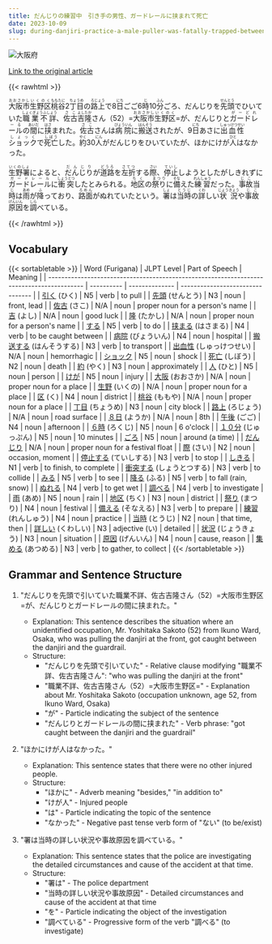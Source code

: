 ```yaml
---
title: だんじりの練習中　引き手の男性、ガードレールに挟まれて死亡
date: 2023-10-09
slug: during-danjiri-practice-a-male-puller-was-fatally-trapped-between-the-guardrail
---
```


![大阪府](https://www.asahicom.jp/imgopt/img/2733d17914/comm_L/AS20231009001152.jpg "大阪府")

[Link to the original article](https://asahi.com/articles/ASRB93PTZRB9PTIL001.html?iref=comtop_7_03)

{{< rawhtml >}}

<div>

<p><ruby>大阪市<rt>おおさかし</rt></ruby><ruby>生野区<rt>いくのく</rt></ruby><ruby>桃谷<rt>ももたに</rt></ruby>2<ruby>丁目<rt>ちょうめ</rt></ruby>の<ruby>路上<rt>ろじょう</rt></ruby>で8<ruby>日<rt>にち</rt></ruby>ごご6<ruby>時<rt>じ</rt></ruby>10<ruby>分<rt>ふん</rt></ruby>ごろ、だんじりを<ruby>先頭<rt>せんとう</rt></ruby>でひいていた<ruby>職業不詳<rt>しょくぎょうふしょう</rt></ruby>、<ruby>佐<rt>さ</rt></ruby><ruby>古<rt>こ</rt></ruby><ruby>吉<rt>よし</rt></ruby><ruby>隆<rt>たか</rt></ruby>さん（52）=<ruby>大阪市<rt>おおさかし</rt></ruby><ruby>生野区<rt>いくのく</rt></ruby>=が、だんじりと<ruby>ガードレール<rt>がーどれーる</rt></ruby>の<ruby>間<rt>あいだ</rt></ruby>に<ruby>挟<rt>はさ</rt></ruby>まれた。<ruby>佐<rt>さ</rt></ruby><ruby>古<rt>こ</rt></ruby>さんは<ruby>病院<rt>びょういん</rt></ruby>に<ruby>搬送<rt>はんそう</rt></ruby>されたが、9<ruby>日<rt>にち</rt></ruby>あさに<ruby>出血性<rt>しゅっけつせい</rt></ruby><ruby>ショック<rt>しょっく</rt></ruby>で<ruby>死亡<rt>しぼう</rt></ruby>した。<ruby>約<rt>やく</rt></ruby>30<ruby>人<rt>にん</rt></ruby>がだんじりをひいていたが、ほかにけが<ruby>人<rt>ひと</rt></ruby>はなかった。</p>

<p><ruby>生野署<rt>いくのしょ</rt></ruby>によると、<ruby>だんじり<rt>だんじり</rt></ruby>が<ruby>道路<rt>どうろ</rt></ruby>を<ruby>左折<rt>さてつ</rt></ruby>する<ruby>際<rt>さい</rt></ruby>、<ruby>停止<rt>ていし</rt></ruby>しようとしたがしきれずに<ruby>ガードレール<rt>ガードレール</rt></ruby>に<ruby>衝突<rt>しょうとつ</rt></ruby>したとみられる。<ruby>地区<rt>ちく</rt></ruby>の<ruby>祭り<rt>まつり</rt></ruby>に<ruby>備<rt>そな</rt></ruby>えた<ruby>練習<rt>れんしゅう</rt></ruby>だった。<ruby>事故<rt>じこ</rt></ruby>当<ruby>時<rt>じ</rt></ruby>は<ruby>雨<rt>あめ</rt></ruby>が<ruby>降<rt>ふ</rt></ruby>っており、<ruby>路面<rt>ろめん</rt></ruby>がぬれていたという。<ruby>署<rt>しょ</rt></ruby>は<ruby>当時<rt>とうじ</rt></ruby>の<ruby>詳<rt>くわ</rt></ruby>しい<ruby>状況<rt>じょうきょう</rt></ruby>や<ruby>事故<rt>じこ</rt></ruby><ruby>原因<rt>げんいん</rt></ruby>を<ruby>調<rt>しら</rt></ruby>べている。</p>

</div>
{{< /rawhtml >}}

## Vocabulary

{{< sortabletable >}}
| Word (Furigana) | JLPT Level | Part of Speech | Meaning |
| ----------------------------------------------------------------------------------------- | ---------- | -------------- | -------------------------------- |
| [引く](https://jisho.org/search/%E5%BC%95%E3%81%8F) (ひく) | N5 | verb | to pull |
| [先頭](https://jisho.org/search/%E5%85%88%E9%A0%AD) (せんとう) | N3 | noun | front, lead |
| [佐古](https://jisho.org/search/%E4%BD%90%E5%8F%A4) (さこ) | N/A | noun | proper noun for a person's name |
| [吉](https://jisho.org/search/%E5%90%89) (よし) | N/A | noun | good luck |
| [隆](https://jisho.org/search/%E9%9A%86) (たかし) | N/A | noun | proper noun for a person's name |
| [する](https://jisho.org/search/%E3%81%99%E3%82%8B) | N5 | verb | to do |
| [挟まる](https://jisho.org/search/%E6%8C%9F%E3%81%BE%E3%82%8B) (はさまる) | N4 | verb | to be caught between |
| [病院](https://jisho.org/search/%E7%97%85%E9%99%A2) (びょういん) | N4 | noun | hospital |
| [搬送する](https://jisho.org/search/%E6%90%AC%E9%80%81%E3%81%99%E3%82%8B) (はんそうする) | N3 | verb | to transport |
| [出血性](https://jisho.org/search/%E5%87%BA%E8%A1%80%E6%80%A7) (しゅっけつせい) | N/A | noun | hemorrhagic |
| [ショック](https://jisho.org/search/%E3%82%B7%E3%83%A7%E3%83%83%E3%82%AF) | N5 | noun | shock |
| [死亡](https://jisho.org/search/%E6%AD%BB%E4%BA%A1) (しぼう) | N2 | noun | death |
| [約](https://jisho.org/search/%E7%B4%84) (やく) | N3 | noun | approximately |
| [人](https://jisho.org/search/%E4%BA%BA) (ひと) | N5 | noun | person |
| [けが](https://jisho.org/search/%E3%81%91%E3%81%8C) | N5 | noun | injury |
| [大阪](https://jisho.org/search/%E5%A4%A7%E9%98%AA) (おおさか) | N/A | noun | proper noun for a place |
| [生野](https://jisho.org/search/%E7%94%9F%E9%87%8E) (いくの) | N/A | noun | proper noun for a place |
| [区](https://jisho.org/search/%E5%8C%BA) (く) | N4 | noun | district |
| [桃谷](https://jisho.org/search/%E6%A1%83%E8%B0%B7) (ももや) | N/A | noun | proper noun for a place |
| [丁目](https://jisho.org/search/%E4%B8%81%E7%9B%AE) (ちょうめ) | N3 | noun | city block |
| [路上](https://jisho.org/search/%E8%B7%AF%E4%B8%8A) (ろじょう) | N/A | noun | road surface |
| [８日](https://jisho.org/search/%EF%BC%98%E6%97%A5) (ようか) | N/A | noun | 8th |
| [午後](https://jisho.org/search/%E5%8D%88%E5%BE%8C) (ごご) | N4 | noun | afternoon |
| [６時](https://jisho.org/search/%EF%BC%96%E6%99%82) (ろくじ) | N5 | noun | 6 o'clock |
| [１０分](https://jisho.org/search/%EF%BC%91%EF%BC%90%E5%88%86) (じゅっぷん) | N5 | noun | 10 minutes |
| [ごろ](https://jisho.org/search/%E3%81%94%E3%82%8D) | N5 | noun | around (a time) |
| [だんじり](https://jisho.org/search/%E3%81%A0%E3%82%93%E3%81%98%E3%82%8A) | N/A | noun | proper noun for a festival float |
| [際](https://jisho.org/search/%E9%9A%9B) (さい) | N2 | noun | occasion, moment |
| [停止する](https://jisho.org/search/%E5%81%9C%E6%AD%A2%E3%81%99%E3%82%8B) (ていしする) | N3 | verb | to stop |
| [しきる](https://jisho.org/search/%E3%81%97%E3%81%8D%E3%82%8B) | N1 | verb | to finish, to complete |
| [衝突する](https://jisho.org/search/%E8%A1%9D%E7%AA%81%E3%81%99%E3%82%8B) (しょうとつする) | N3 | verb | to collide |
| [みる](https://jisho.org/search/%E3%81%BF%E3%82%8B) | N5 | verb | to see |
| [降る](https://jisho.org/search/%E9%99%8D%E3%82%8B) (ふる) | N5 | verb | to fall (rain, snow) |
| [ぬれる](https://jisho.org/search/%E3%81%AC%E3%82%8C%E3%82%8B) | N4 | verb | to get wet |
| [調べる](https://jisho.org/search/%E8%AA%BF%E3%81%B9%E3%82%8B) | N4 | verb | to investigate |
| [雨](https://jisho.org/search/%E9%9B%A8) (あめ) | N5 | noun | rain |
| [地区](https://jisho.org/search/%E5%9C%B0%E5%8C%BA) (ちく) | N3 | noun | district |
| [祭り](https://jisho.org/search/%E7%A5%AD%E3%82%8A) (まつり) | N4 | noun | festival |
| [備える](https://jisho.org/search/%E5%82%99%E3%81%88%E3%82%8B) (そなえる) | N3 | verb | to prepare |
| [練習](https://jisho.org/search/%E7%B7%B4%E7%BF%92) (れんしゅう) | N4 | noun | practice |
| [当時](https://jisho.org/search/%E5%BD%93%E6%99%82) (とうじ) | N2 | noun | that time, then |
| [詳しい](https://jisho.org/search/%E8%A9%B3%E3%81%97%E3%81%84) (くわしい) | N3 | adjective (い) | detailed |
| [状況](https://jisho.org/search/%E7%8A%B6%E6%B3%81) (じょうきょう) | N3 | noun | situation |
| [原因](https://jisho.org/search/%E5%8E%9F%E5%9B%A0) (げんいん) | N4 | noun | cause, reason |
| [集める](https://jisho.org/search/%E9%9B%86%E3%82%81%E3%82%8B) (あつめる) | N3 | verb | to gather, to collect |
{{< /sortabletable >}}

## Grammar and Sentence Structure

1. "だんじりを先頭で引いていた職業不詳、佐古吉隆さん（52）=大阪市生野区=が、だんじりとガードレールの間に挟まれた。"

   - Explanation: This sentence describes the situation where an unidentified occupation, Mr. Yoshitaka Sakoto (52) from Ikuno Ward, Osaka, who was pulling the danjiri at the front, got caught between the danjiri and the guardrail.
   - Structure:
     - "だんじりを先頭で引いていた" - Relative clause modifying "職業不詳、佐古吉隆さん": "who was pulling the danjiri at the front"
     - "職業不詳、佐古吉隆さん（52）=大阪市生野区=" - Explanation about Mr. Yoshitaka Sakoto (occupation unknown, age 52, from Ikuno Ward, Osaka)
     - "が" - Particle indicating the subject of the sentence
     - "だんじりとガードレールの間に挟まれた" - Verb phrase: "got caught between the danjiri and the guardrail"

2. "ほかにけが人はなかった。"

   - Explanation: This sentence states that there were no other injured people.
   - Structure:
     - "ほかに" - Adverb meaning "besides," "in addition to"
     - "けが人" - Injured people
     - "は" - Particle indicating the topic of the sentence
     - "なかった" - Negative past tense verb form of "ない" (to be/exist)

3. "署は当時の詳しい状況や事故原因を調べている。"
   - Explanation: This sentence states that the police are investigating the detailed circumstances and cause of the accident at that time.
   - Structure:
     - "署は" - The police department
     - "当時の詳しい状況や事故原因" - Detailed circumstances and cause of the accident at that time
     - "を" - Particle indicating the object of the investigation
     - "調べている" - Progressive form of the verb "調べる" (to investigate)
